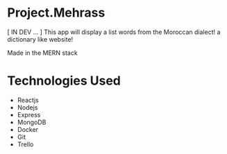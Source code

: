 # Project.Mehrass
[ IN DEV ... ] This app will display a list words from the Moroccan dialect! a dictionary like website!

Made in the MERN stack

# Technologies Used
* Reactjs
* Nodejs
* Express
* MongoDB
* Docker
* Git
* Trello
